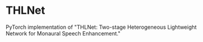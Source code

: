 # THLNet
PyTorch implementation of "THLNet: Two-stage Heterogeneous Lightweight Network for Monaural Speech Enhancement."
